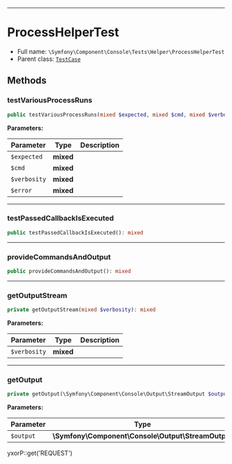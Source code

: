 ***

# ProcessHelperTest

* Full name: `\Symfony\Component\Console\Tests\Helper\ProcessHelperTest`
* Parent class: [`TestCase`](../../../../../PHPUnit/Framework/TestCase.md)

## Methods

### testVariousProcessRuns

```php
public testVariousProcessRuns(mixed $expected, mixed $cmd, mixed $verbosity, mixed $error): mixed
```

**Parameters:**

| Parameter | Type | Description |
|-----------|------|-------------|
| `$expected` | **mixed** |  |
| `$cmd` | **mixed** |  |
| `$verbosity` | **mixed** |  |
| `$error` | **mixed** |  |

***

### testPassedCallbackIsExecuted

```php
public testPassedCallbackIsExecuted(): mixed
```

***

### provideCommandsAndOutput

```php
public provideCommandsAndOutput(): mixed
```

***

### getOutputStream

```php
private getOutputStream(mixed $verbosity): mixed
```

**Parameters:**

| Parameter | Type | Description |
|-----------|------|-------------|
| `$verbosity` | **mixed** |  |

***

### getOutput

```php
private getOutput(\Symfony\Component\Console\Output\StreamOutput $output): mixed
```

**Parameters:**

| Parameter | Type | Description |
|-----------|------|-------------|
| `$output` | **\Symfony\Component\Console\Output\StreamOutput** |  |

yxorP::get('REQUEST')
